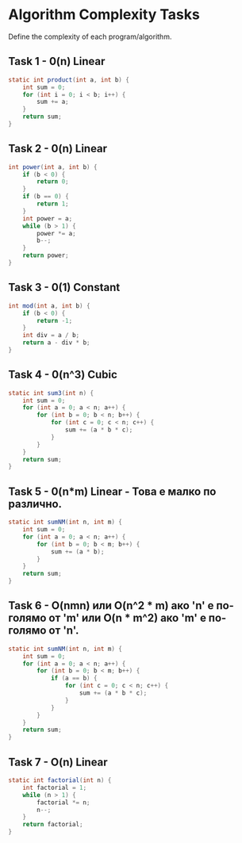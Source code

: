 # Algorithm Complexity Tasks

Define the complexity of each program/algorithm.

## Task 1   -  0(n) Linear

```java
static int product(int a, int b) {
    int sum = 0;
    for (int i = 0; i < b; i++) {
        sum += a;
    }
    return sum;
}
```

## Task 2   -  0(n) Linear

```java
int power(int a, int b) {
    if (b < 0) {
        return 0;
    }
    if (b == 0) {
        return 1;
    }
    int power = a;
    while (b > 1) {
        power *= a;
        b--;
    }
    return power;
}
```

## Task 3  -   0(1) Constant

```java
int mod(int a, int b) {
    if (b < 0) {
        return -1;
    }
    int div = a / b;
    return a - div * b;
}
```

## Task 4   -   0(n^3)  Cubic

```java
static int sum3(int n) {
    int sum = 0;
    for (int a = 0; a < n; a++) {
        for (int b = 0; b < n; b++) {
            for (int c = 0; c < n; c++) {
                sum += (a * b * c);
            }
        }
    }
    return sum;
}
```

## Task 5   -   0(n*m) Linear - Това е малко по различно.

```java
static int sumNM(int n, int m) {
    int sum = 0;
    for (int a = 0; a < n; a++) {
        for (int b = 0; b < m; b++) {
            sum += (a * b);
        }
    }
    return sum;
}
```

## Task 6   -   O(nmn) или O(n^2 * m) ако 'n' е по-голямо от 'm' или O(n * m^2) ако 'm' е по-голямо от 'n'.

```java
static int sumNM(int n, int m) {
    int sum = 0;
    for (int a = 0; a < n; a++) {
        for (int b = 0; b < m; b++) {
            if (a == b) {
                for (int c = 0; c < n; c++) {
                    sum += (a * b * c);
                }
            }
        }
    }
    return sum;
}
```

## Task 7   -    O(n)  Linear

```java
static int factorial(int n) {
    int factorial = 1;
    while (n > 1) {
        factorial *= n;
        n--;
    }
    return factorial;
}
```